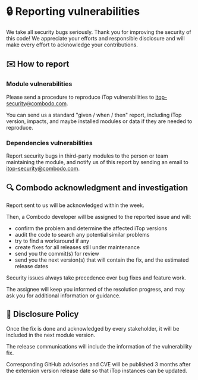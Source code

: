 # 🔒 Reporting vulnerabilities

We take all security bugs seriously. Thank you for improving the security of this code! We appreciate your efforts and
responsible disclosure and will make every effort to acknowledge your contributions.


## ✉️ How to report

### Module vulnerabilities
Please send a procedure to reproduce iTop vulnerabilities to [itop-security@combodo.com](mailto:itop-security@combodo.com).

You can send us a standard "given / when / then" report, including iTop version, impacts, and maybe installed modules or data if they are
needed to reproduce.

### Dependencies vulnerabilities
Report security bugs in third-party modules to the person or team maintaining the module, and notify us of this report by sending an email
to [itop-security@combodo.com](mailto:itop-security@combodo.com).



## 🔍 Combodo acknowledgment and investigation
Report sent to us will be acknowledged within the week.

Then, a Combodo developer will be assigned to the reported issue and will:

* confirm the problem and determine the affected iTop versions
* audit the code to search any potential similar problems
* try to find a workaround if any
* create fixes for all releases still under maintenance
* send you the commit(s) for review
* send you the next version(s) that will contain the fix, and the estimated release dates

Security issues always take precedence over bug fixes and feature work.

The assignee will keep you informed of the resolution progress, and may ask you for additional information or guidance.


## 📆 Disclosure Policy
Once the fix is done and acknowledged by every stakeholder, it will be included in the next module version.

The release communications will include the information of the vulnerability fix.

Corresponding GitHub advisories and CVE will be published 3 months after the extension version release date so that iTop instances can be updated.  
